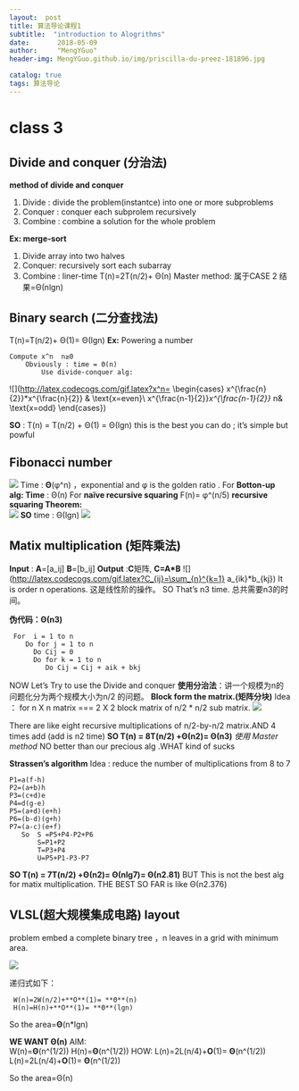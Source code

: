 ```yaml
---
layout:  post  
title: 算法导论课程1
subtitle:  "introduction to Alogrithms"
date:       2018-05-09
author:     "MengYGuo"
header-img: MengYGuo.github.io/img/priscilla-du-preez-181896.jpg

catalog: true
tags: 算法导论
---
```


# class 3 
## **Divide and conquer (分治法)**

**method of divide and conquer**

 1. Divide  : divide the problem(instantce) into one or more subproblems
 2. Conquer : conquer each subprolem recursively  
 3. Combine : combine a solution for the whole problem

**Ex: merge-sort** 
 1. Divide array into two halves 
 2. Conquer: recursively sort each subarray
 3. Combine : liner-time 
T(n)=2T(n/2)+ Θ(n)
Master method:  属于CASE 2   结果=Θ(nlgn)

## **Binary search (二分查找法)**
 T(n)=T(n/2)+ Θ(1)= Θ(lgn)
 **Ex:** Powering a number 
 
    Compute x^n  n≥0    
        Obviously : time = Θ(n)
            Use divide-conquer alg:
            
![](http://latex.codecogs.com/gif.latex?x^n=
\begin{cases}
x^{\frac{n}{2}}*x^{\frac{n}{2}} & \text{x=even}\\
x^{\frac{n-1}{2}}*x^{\frac{n-1}{2}}* n& \text{x=odd}
\end{cases})
     
**SO** : T(n) = T(n/2) + Θ(1) = Θ(lgn)  this is the best you can do ; it’s simple but powful

## **Fibonacci number** 
![](https://github.com/MengYGuo/MengYGuo.github.io/blob/master/img/算法导论image/class3-0.png?raw=true)
Time : **Θ**(φ^n) ，exponential and φ is the golden ratio .
For **Botton-up alg: Time** : Θ(n) 
For **naïve recursive squaring**  F(n)= φ^(n/5) 
    **recursive squaring Theorem:**    
![](https://github.com/MengYGuo/MengYGuo.github.io/blob/master/img/算法导论image/class3-01.png?raw=true)
**SO** time : Θ(lgn)
![](https://github.com/MengYGuo/MengYGuo.github.io/blob/master/img/算法导论image/class3-1.png?raw=true)
 
 
 
 
##  **Matix multiplication (矩阵乘法)**
 **Input** : **A**=[a_ij] **B**=[b_ij]
 **Output** :**C**矩阵, **C=A*B**
![](http://latex.codecogs.com/gif.latex?C_{ij}=\sum_{n}^{k=1} a_{ik}*b_{kj})
It is order n operations. 这是线性阶的操作。
SO That’s n3 time. 总共需要n3的时间。

**伪代码：Θ(n3)**
  
     For  i = 1 to n 
        Do for j = 1 to n
          Do Cij = 0 
          Do for k = 1 to n
             Do Cij = Cij + aik + bkj 
NOW Let’s Try to use the Divide and conquer
**使用分治法**：讲一个规模为n的问题化分为两个规模大小为n/2 的问题。
**Block form the matrix.(矩阵分块)**
Idea ： for n X n matrix === 2 X 2 block matrix of n/2 * n/2 sub matrix.
![](https://github.com/MengYGuo/MengYGuo.github.io/blob/master/img/算法导论image/class3-1.png?raw=true)

There are like eight recursive multiplications of n/2-by-n/2 matrix.AND 4 times add (add is n2 time)
**SO T(n) = 8T(n/2) +Θ(n2)= Θ(n3)** *使用 Master method*
NO better than our precious alg  .WHAT kind of sucks 

**Strassen’s algorithm**
Idea : reduce the number of multiplications    from 8 to 7

    P1=a(f-h)
    P2=(a+b)h
    P3=(c+d)e
    P4=d(g-e)
    P5=(a+d)(e+h)
    P6=(b-d)(g+h)
    P7=(a-c)(e+f)
       So  S =P5+P4-P2+P6
           S=P1+P2
           T=P3+P4
           U=P5+P1-P3-P7

**SO T(n) =  7T(n/2) +Θ(n2)= Θ(nlg7)= Θ(n2.81)**
BUT This is not the best alg for matix multiplication.
   THE BEST SO FAR is like Θ(n2.376)


 
## **VLSL(超大规模集成电路) layout** 
 problem embed a complete binary tree ，n leaves in a grid with minimum area.

![](https://github.com/MengYGuo/MengYGuo.github.io/blob/master/img/算法导论image/class3-3.png?raw=true)

递归式如下：

     W(n)=2W(n/2)+**O**(1)= **Θ**(n)
     H(n)=H(n)+**O**(1)= **Θ**(lgn)
 So the area=**Θ**(n*lgn)

**WE WANT  Θ(n)**
  AIM:  
  W(n)=**Θ**(n^(1/2))
  H(n)=**Θ**(n^(1/2))
  HOW:
  L(n)=2L(n/4)+**O**(1)= **Θ**(n^(1/2))
  L(n)=2L(n/4)+**O**(1)= **Θ**(n^(1/2))
  
 So the area=Θ(n)



